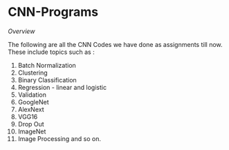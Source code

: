 # CNN-Programs

*Overview*

The following are all the CNN Codes we have done as assignments till now. 
These include topics such as :
1. Batch Normalization
2. Clustering
3. Binary Classification
4. Regression - linear and logistic
5. Validation
6. GoogleNet
7. AlexNext
8. VGG16
9. Drop Out
10. ImageNet
11. Image Processing 
and so on. 
